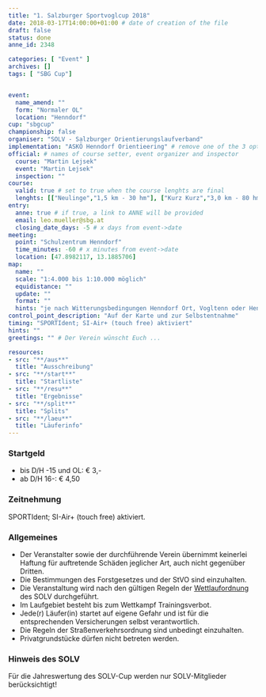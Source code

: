 ```yaml
---
title: "1. Salzburger Sportvoglcup 2018"
date: 2018-03-17T14:00:00+01:00 # date of creation of the file
draft: false
status: done
anne_id: 2348

categories: [ "Event" ]
archives: []
tags: [ "SBG Cup"]


event:
  name_amend: ""
  form: "Normaler OL"
  location: "Henndorf"
cup: "sbgcup"
championship: false
organiser: "SOLV - Salzburger Orientierungslaufverband"
implementation: "ASKÖ Henndorf Orientieering" # remove one of the 3 options
official: # names of course setter, event organizer and inspector
  course: "Martin Lejsek"
  event: "Martin Lejsek"
  inspection: ""
course:
  valid: true # set to true when the course lenghts are final
  lenghts: [["Neulinge","1,5 km - 30 hm"], ["Kurz Kurz","3,0 km - 80 hm"], ["Kurz Lang","3,8 km - 90 hm"], ["Mittel","4,9 km - 120 hm"], ["Lang","6,3 km - 160 hm"]]
entry:
  anne: true # if true, a link to ANNE will be provided
  email: leo.mueller@sbg.at
  closing_date_days: -5 # x days from event->date
meeting:
  point: "Schulzentrum Henndorf"
  time_minutes: -60 # x minutes from event->date
  location: [47.8982117, 13.1885706]
map:
  name: ""
  scale: "1:4.000 bis 1:10.000 möglich"
  equidistance: ""
  update: ""
  format: ""
  hints: "je nach Witterungsbedingungen Henndorf Ort, Vogltenn oder Henndorf Seeseite" # additional hints to map
control_point_description: "Auf der Karte und zur Selbstentnahme"
timing: "SPORTIdent; SI-Air+ (touch free) aktiviert"
hints: ""
greetings: "" # Der Verein wünscht Euch ...

resources:
- src: "**/aus**"
  title: "Ausschreibung"
- src: "**/start**"
  title: "Startliste"
- src: "**/resu**"
  title: "Ergebnisse"
- src: "**/split**"
  title: "Splits"
- src: "**/laeu**"
  title: "Läuferinfo"
---
```


### Startgeld

- bis D/H -15 und OL: € 3,-
- ab D/H 16-: € 4,50

### Zeitnehmung

SPORTIdent; SI-Air+ (touch free) aktiviert.

### Allgemeines

- Der Veranstalter sowie der durchführende Verein übernimmt keinerlei Haftung für auftretende Schäden jeglicher Art, auch nicht gegenüber Dritten.
- Die Bestimmungen des Forstgesetzes und der StVO sind einzuhalten.
- Die Veranstaltung wird nach den gültigen Regeln der [Wettlaufordnung](../../wettlaufordnung) des SOLV durchgeführt.
- Im Laufgebiet besteht bis zum Wettkampf Trainingsverbot.
- Jede\(r) Läufer(in) startet auf eigene Gefahr und ist für die entsprechenden Versicherungen selbst verantwortlich.
- Die Regeln der Straßenverkehrsordnung sind unbedingt einzuhalten.
- Privatgrundstücke dürfen nicht betreten werden.

### Hinweis des SOLV
Für die Jahreswertung des SOLV-Cup werden nur SOLV-Mitglieder berücksichtigt!